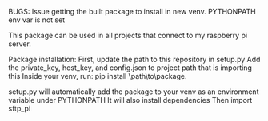 BUGS:
 Issue getting the built package to install in new venv. PYTHONPATH env var is not set


This package can be used in all projects that connect to my raspberry pi server.

Package installation:
First, update the path to this repository in setup.py
Add the private_key, host_key, and config.json to project path that is importing this 
Inside your venv, run: pip install \path\to\package\.

setup.py will automatically add the package to your venv as an environment variable under PYTHONPATH
It will also install dependencies 
Then import sftp_pi